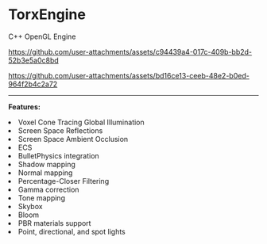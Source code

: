 # TorxEngine
C++ OpenGL Engine

https://github.com/user-attachments/assets/c94439a4-017c-409b-bb2d-52b3e5a0c8bd

https://github.com/user-attachments/assets/bd16ce13-ceeb-48e2-b0ed-964f2b4c2a72

-------------------------------------------------------------------------------
**Features:** 
<li>Voxel Cone Tracing Global Illumination</li> 
<li>Screen Space Reflections</li>
<li>Screen Space Ambient Occlusion</li> 
<li>ECS</li> 
<li>BulletPhysics integration</li> 
<li>Shadow mapping</li> 
<li>Normal mapping</li> 
<li>Percentage-Closer Filtering</li> 
<li>Gamma correction</li> 
<li>Tone mapping</li> 
<li>Skybox</li> 
<li>Bloom</li> 
<li>PBR materials support</li> 
<li>Point, directional, and spot lights</li> 
 <br/>

